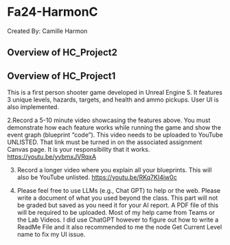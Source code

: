 # Fa24-HarmonC
Created By: Camille Harmon

## Overview of HC_Project2









## Overview of HC_Project1
This is a first person shooter game developed in Unreal Engine 5. It features 3 unique levels, hazards, targets, and health and ammo pickups. User UI is also implemented.

2.Record a 5-10 minute video showcasing the features above. You must demonstrate how each feature works while running the game and show the event graph (blueprint “code”). This video needs to be uploaded to YouTube UNLISTED. That link must be turned in on the associated assignment Canvas page. It is your responsibility that it works. 
https://youtu.be/yvbmxJVRqxA

3. Record a longer video where you explain all your blueprints. This will also be YouTube unlisted.
https://youtu.be/RKq7KI4iw0c

4. Please feel free to use LLMs (e.g., Chat GPT) to help or the web. Please write a document of what you used beyond the class. This part will not be graded but saved as you need it for your AI report. A PDF file of this will be required to be uploaded.
Most of my help came from Teams or the Lab Videos. I did use ChatGPT however to figure out how to write a ReadMe File and it also recommended to me the node Get Current Level name to fix my UI issue.
